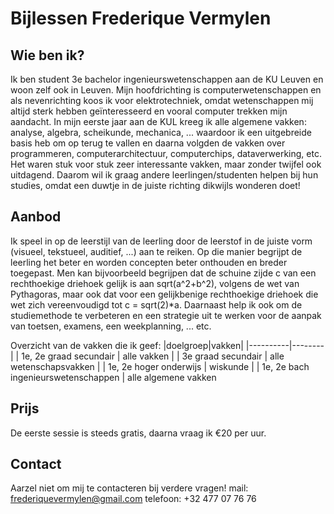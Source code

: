 # Bijlessen Frederique Vermylen
## Wie ben ik?
Ik ben student 3e bachelor ingenieurswetenschappen aan de KU Leuven en woon zelf ook in Leuven. Mijn hoofdrichting is computerwetenschappen en als nevenrichting koos ik voor elektrotechniek, omdat wetenschappen mij altijd sterk hebben geïnteresseerd en vooral computer trekken mijn aandacht. In mijn eerste jaar aan de KUL kreeg ik alle algemene vakken: analyse, algebra, scheikunde, mechanica, ... waardoor ik een uitgebreide basis heb om op terug te vallen en daarna volgden de vakken over programmeren, computerarchitectuur, computerchips, dataverwerking, etc. Het waren stuk voor stuk zeer interessante vakken, maar zonder twijfel ook uitdagend. Daarom wil ik graag andere leerlingen/studenten helpen bij hun studies, omdat een duwtje in de juiste richting dikwijls wonderen doet!

## Aanbod
Ik speel in op de leerstijl van de leerling door de leerstof in de juiste vorm (visueel, tekstueel, auditief, ...) aan te reiken. Op die manier begrijpt de  leerling het beter en worden concepten beter onthouden en breder toegepast. Men kan bijvoorbeeld begrijpen dat de schuine zijde c van een rechthoekige driehoek gelijk is aan sqrt(a^2+b^2), volgens de wet van Pythagoras, maar ook dat voor een gelijkbenige rechthoekige driehoek die wet zich vereenvoudigd tot c = sqrt(2)*a. 
Daarnaast help ik ook om de studiemethode te verbeteren en een strategie uit te werken voor de aanpak van toetsen, examens, een weekplanning, ... etc.

Overzicht van de vakken die ik geef:
|doelgroep|vakken|
|----------|--------|
| 1e, 2e graad secundair | alle vakken |
| 3e graad secundair | alle wetenschapsvakken |
| 1e, 2e hoger onderwijs | wiskunde |
| 1e, 2e bach ingenieurswetenschappen | alle algemene vakken 

## Prijs
De eerste sessie is steeds gratis, daarna vraag ik €20 per uur.

## Contact
Aarzel niet om mij te contacteren bij verdere vragen!
mail: frederiquevermylen@gmail.com
telefoon: +32 477 07 76 76
